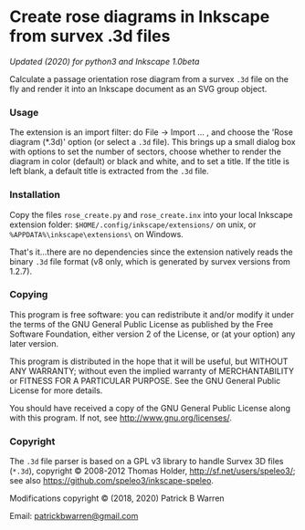 # Create rose diagrams in Inkscape from survex .3d files

*Updated (2020) for python3 and Inkscape 1.0beta*

Calculate a passage orientation rose diagram from a survex `.3d` file on
the fly and render it into an Inkscape document as an SVG group object.

### Usage

The extension is an import filter: do File &rarr; Import ... , and
choose the 'Rose diagram (*.3d)' option (or select a `.3d` file).
This brings up a small dialog box with options to set the number of
sectors, choose whether to render the diagram in color (default) or
black and white, and to set a title.  If the title is left blank, a
default title is extracted from the `.3d` file.

### Installation

Copy the files `rose_create.py` and `rose_create.inx` into your local
Inkscape extension folder: `$HOME/.config/inkscape/extensions/` on
unix, or `%APPDATA%\inkscape\extensions\` on Windows.

That's it...there are no dependencies since the extension natively
reads the binary `.3d` file format (v8 only, which is generated by survex
versions from 1.2.7).

### Copying

This program is free software: you can redistribute it and/or modify
it under the terms of the GNU General Public License as published by
the Free Software Foundation, either version 2 of the License, or
(at your option) any later version.

This program is distributed in the hope that it will be useful, but
WITHOUT ANY WARRANTY; without even the implied warranty of
MERCHANTABILITY or FITNESS FOR A PARTICULAR PURPOSE.  See the GNU
General Public License for more details.

You should have received a copy of the GNU General Public License
along with this program.  If not, see
<http://www.gnu.org/licenses/>.

### Copyright

The `.3d` file parser is based on a GPL v3 library to handle Survex 
3D files (`*.3d`), copyright &copy; 2008-2012 Thomas Holder, 
http://sf.net/users/speleo3/; 
see also https://github.com/speleo3/inkscape-speleo.

Modifications copyright &copy; (2018, 2020) Patrick B Warren

Email: <patrickbwarren@gmail.com>

